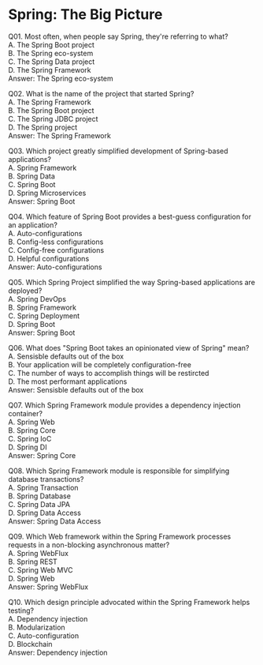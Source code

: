 Spring: The Big Picture
=======================

Q01. Most often, when people say Spring, they're referring to what?  
A. The Spring Boot project  
B. The Spring eco-system  
C. The Spring Data project  
D. The Spring Framework  
Answer: The Spring eco-system  

Q02. What is the name of the project that started Spring?  
A. The Spring Framework  
B. The Spring Boot project  
C. The Spring JDBC project  
D. The Spring project  
Answer: The Spring Framework  

Q03. Which project greatly simplified development of Spring-based applications?  
A. Spring Framework  
B. Spring Data  
C. Spring Boot  
D. Spring Microservices  
Answer: Spring Boot  

Q04. Which feature of Spring Boot provides a best-guess configuration for an application?  
A. Auto-configurations  
B. Config-less configurations  
C. Config-free configurations  
D. Helpful configurations  
Answer: Auto-configurations  

Q05. Which Spring Project simplified the way Spring-based applications are deployed?  
A. Spring DevOps  
B. Spring Framework  
C. Spring Deployment  
D. Spring Boot  
Answer: Spring Boot  

Q06. What does "Spring Boot takes an opinionated view of Spring" mean?  
A. Sensisble defaults out of the box  
B. Your application will be completely configuration-free  
C. The number of ways to accomplish things will be restircted  
D. The most performant applications  
Answer: Sensisble defaults out of the box  

Q07. Which Spring Framework module provides a dependency injection container?  
A. Spring Web  
B. Spring Core  
C. Spring IoC  
D. Spring DI  
Answer: Spring Core  

Q08. Which Spring Framework module is responsible for simplifying database transactions?  
A. Spring Transaction  
B. Spring Database  
C. Spring Data JPA  
D. Spring Data Access  
Answer: Spring Data Access  

Q09. Which Web framework within the Spring Framework processes requests in a non-blocking asynchronous matter?  
A. Spring WebFlux  
B. Spring REST  
C. Spring Web MVC  
D. Spring Web  
Answer: Spring WebFlux  

Q10. Which design principle advocated within the Spring Framework helps testing?  
A. Dependency injection  
B. Modularization  
C. Auto-configuration  
D. Blockchain  
Answer: Dependency injection  